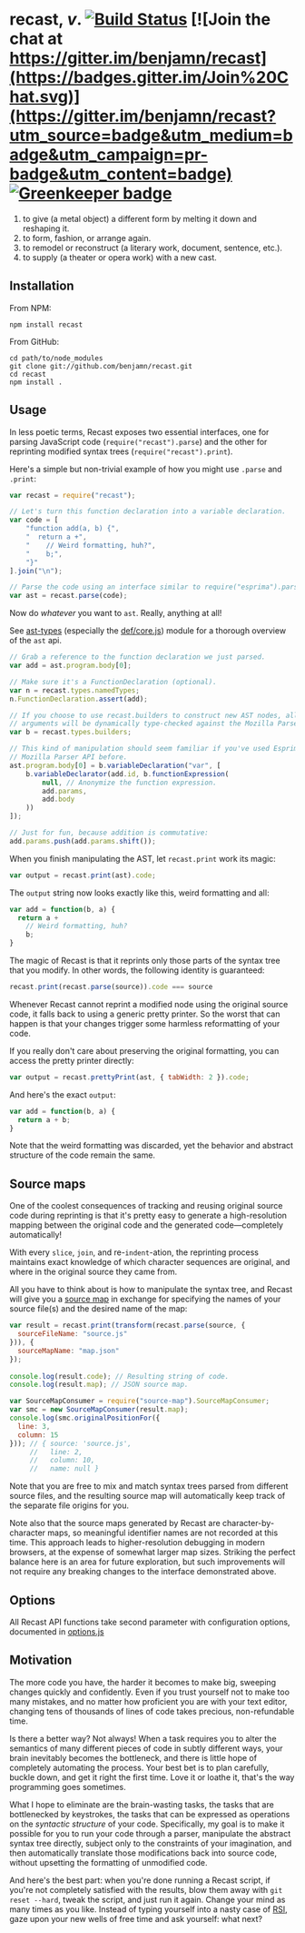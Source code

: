# recast, _v_. [![Build Status](https://travis-ci.org/benjamn/recast.svg?branch=master)](https://travis-ci.org/benjamn/recast) [![Join the chat at https://gitter.im/benjamn/recast](https://badges.gitter.im/Join%20Chat.svg)](https://gitter.im/benjamn/recast?utm_source=badge&utm_medium=badge&utm_campaign=pr-badge&utm_content=badge) [![Greenkeeper badge](https://badges.greenkeeper.io/benjamn/recast.svg)](https://greenkeeper.io/)

1. to give (a metal object) a different form by melting it down and reshaping it.
1. to form, fashion, or arrange again.
1. to remodel or reconstruct (a literary work, document, sentence, etc.).
1. to supply (a theater or opera work) with a new cast.

Installation
---

From NPM:

    npm install recast
    
From GitHub:

    cd path/to/node_modules
    git clone git://github.com/benjamn/recast.git
    cd recast
    npm install .

Usage
---

In less poetic terms, Recast exposes two essential interfaces, one for parsing JavaScript code (`require("recast").parse`) and the other for reprinting modified syntax trees (`require("recast").print`).

Here's a simple but non-trivial example of how you might use `.parse` and `.print`:
```js
var recast = require("recast");

// Let's turn this function declaration into a variable declaration.
var code = [
    "function add(a, b) {",
    "  return a +",
    "    // Weird formatting, huh?",
    "    b;",
    "}"
].join("\n");

// Parse the code using an interface similar to require("esprima").parse.
var ast = recast.parse(code);
```
Now do *whatever* you want to `ast`. Really, anything at all!

See [ast-types](https://github.com/benjamn/ast-types) (especially the [def/core.js](https://github.com/benjamn/ast-types/blob/master/def/core.js)) module for a thorough overview of the `ast` api.
```js
// Grab a reference to the function declaration we just parsed.
var add = ast.program.body[0];

// Make sure it's a FunctionDeclaration (optional).
var n = recast.types.namedTypes;
n.FunctionDeclaration.assert(add);

// If you choose to use recast.builders to construct new AST nodes, all builder
// arguments will be dynamically type-checked against the Mozilla Parser API.
var b = recast.types.builders;

// This kind of manipulation should seem familiar if you've used Esprima or the
// Mozilla Parser API before.
ast.program.body[0] = b.variableDeclaration("var", [
    b.variableDeclarator(add.id, b.functionExpression(
        null, // Anonymize the function expression.
        add.params,
        add.body
    ))
]);

// Just for fun, because addition is commutative:
add.params.push(add.params.shift());
```
When you finish manipulating the AST, let `recast.print` work its magic:
```js
var output = recast.print(ast).code;
```
The `output` string now looks exactly like this, weird formatting and all:
```js
var add = function(b, a) {
  return a +
    // Weird formatting, huh?
    b;
}
```
The magic of Recast is that it reprints only those parts of the syntax tree that you modify. In other words, the following identity is guaranteed:
```js
recast.print(recast.parse(source)).code === source
```
Whenever Recast cannot reprint a modified node using the original source code, it falls back to using a generic pretty printer. So the worst that can happen is that your changes trigger some harmless reformatting of your code.

If you really don't care about preserving the original formatting, you can access the pretty printer directly:
```js
var output = recast.prettyPrint(ast, { tabWidth: 2 }).code;
```
And here's the exact `output`:
```js
var add = function(b, a) {
  return a + b;
}
```
Note that the weird formatting was discarded, yet the behavior and abstract structure of the code remain the same.

Source maps
---

One of the coolest consequences of tracking and reusing original source code during reprinting is that it's pretty easy to generate a high-resolution mapping between the original code and the generated code—completely automatically!

With every `slice`, `join`, and re-`indent`-ation, the reprinting process maintains exact knowledge of which character sequences are original, and where in the original source they came from.

All you have to think about is how to manipulate the syntax tree, and Recast will give you a [source map](https://github.com/mozilla/source-map) in exchange for specifying the names of your source file(s) and the desired name of the map:
```js
var result = recast.print(transform(recast.parse(source, {
  sourceFileName: "source.js"
})), {
  sourceMapName: "map.json"
});
    
console.log(result.code); // Resulting string of code.
console.log(result.map); // JSON source map.

var SourceMapConsumer = require("source-map").SourceMapConsumer;
var smc = new SourceMapConsumer(result.map);
console.log(smc.originalPositionFor({
  line: 3,
  column: 15
})); // { source: 'source.js',
     //   line: 2,
     //   column: 10,
     //   name: null }
```

Note that you are free to mix and match syntax trees parsed from different source files, and the resulting source map will automatically keep track of the separate file origins for you.

Note also that the source maps generated by Recast are character-by-character maps, so meaningful identifier names are not recorded at this time. This approach leads to higher-resolution debugging in modern browsers, at the expense of somewhat larger map sizes. Striking the perfect balance here is an area for future exploration, but such improvements will not require any breaking changes to the interface demonstrated above.

Options
---
All Recast API functions take second parameter with configuration options, documented in
[options.js](https://github.com/benjamn/recast/blob/master/lib/options.js)

Motivation
---

The more code you have, the harder it becomes to make big, sweeping changes quickly and confidently. Even if you trust yourself not to make too many mistakes, and no matter how proficient you are with your text editor, changing tens of thousands of lines of code takes precious, non-refundable time.

Is there a better way? Not always! When a task requires you to alter the semantics of many different pieces of code in subtly different ways, your brain inevitably becomes the bottleneck, and there is little hope of completely automating the process. Your best bet is to plan carefully, buckle down, and get it right the first time. Love it or loathe it, that's the way programming goes sometimes.

What I hope to eliminate are the brain-wasting tasks, the tasks that are bottlenecked by keystrokes, the tasks that can be expressed as operations on the _syntactic structure_ of your code. Specifically, my goal is to make it possible for you to run your code through a parser, manipulate the abstract syntax tree directly, subject only to the constraints of your imagination, and then automatically translate those modifications back into source code, without upsetting the formatting of unmodified code.

And here's the best part: when you're done running a Recast script, if you're not completely satisfied with the results, blow them away with `git reset --hard`, tweak the script, and just run it again. Change your mind as many times as you like. Instead of typing yourself into a nasty case of [RSI](http://en.wikipedia.org/wiki/Repetitive_strain_injury), gaze upon your new wells of free time and ask yourself: what next?
